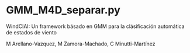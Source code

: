 # GMM_M4D_separar.py

WindClAI: Un framework básado en GMM para la clásificación automática de estados de viento

M Arellano-Vazquez, M Zamora-Machado, C Minutti-Martínez
